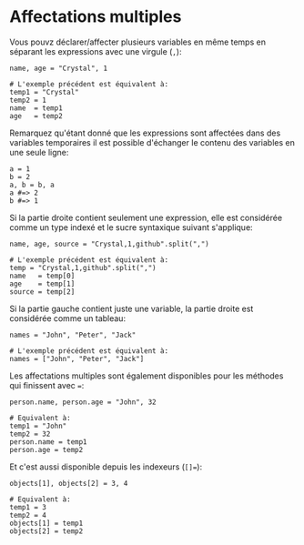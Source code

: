 # Affectations multiples

Vous pouvz déclarer/affecter plusieurs variables en même temps en séparant les expressions avec une virgule (`,`):

```crystal
name, age = "Crystal", 1

# L'exemple précédent est équivalent à:
temp1 = "Crystal"
temp2 = 1
name  = temp1
age   = temp2
```

Remarquez qu'étant donné que les expressions sont affectées dans des variables temporaires
il est possible d'échanger le contenu des variables en une seule ligne:

```crystal
a = 1
b = 2
a, b = b, a
a #=> 2
b #=> 1
```

Si la partie droite contient seulement une expression, elle est considérée comme un type indexé et le sucre syntaxique suivant s'applique:

```crystal
name, age, source = "Crystal,1,github".split(",")

# L'exemple précédent est équivalent à:
temp = "Crystal,1,github".split(",")
name   = temp[0]
age    = temp[1]
source = temp[2]
```

Si la partie gauche contient juste une variable, la partie droite est considérée comme un tableau:

```crystal
names = "John", "Peter", "Jack"

# L'exemple précédent est équivalent à:
names = ["John", "Peter", "Jack"]
```

Les affectations multiples sont également disponibles pour les méthodes qui finissent avec `=`:

```crystal
person.name, person.age = "John", 32

# Equivalent à:
temp1 = "John"
temp2 = 32
person.name = temp1
person.age = temp2
```

Et c'est aussi disponible depuis les indexeurs (`[]=`):

```crystal
objects[1], objects[2] = 3, 4

# Equivalent à:
temp1 = 3
temp2 = 4
objects[1] = temp1
objects[2] = temp2
```
